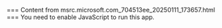 === Content from msrc.microsoft.com_704513ee_20250111_173657.html ===
You need to enable JavaScript to run this app.

